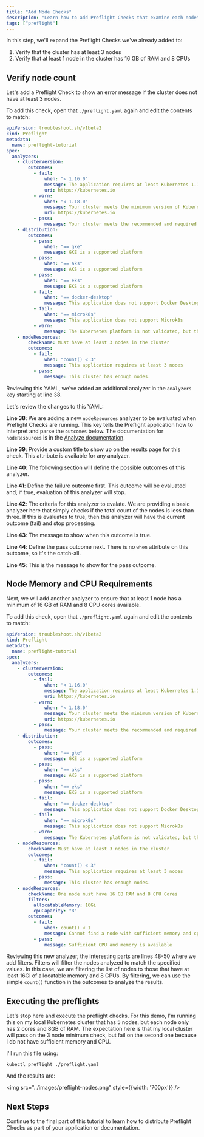 ```yaml
---
title: "Add Node Checks"
description: "Learn how to add Preflight Checks that examine each node"
tags: ["preflight"]
---
```



In this step, we'll expand the Preflight Checks we've already added to:

1. Verify that the cluster has at least 3 nodes
2. Verify that at least 1 node in the cluster has 16 GB of RAM and 8 CPUs

## Verify node count

Let's add a Preflight Check to show an error message if the cluster does not have at least 3 nodes.

To add this check, open that `./preflight.yaml` again and edit the contents to match:

```yaml
apiVersion: troubleshoot.sh/v1beta2
kind: Preflight
metadata:
  name: preflight-tutorial
spec:
  analyzers:
    - clusterVersion:
        outcomes:
          - fail:
              when: "< 1.16.0"
              message: The application requires at least Kubernetes 1.16.0, and recommends 1.18.0.
              uri: https://kubernetes.io
          - warn:
              when: "< 1.18.0"
              message: Your cluster meets the minimum version of Kubernetes, but we recommend you update to 1.18.0 or later.
              uri: https://kubernetes.io
          - pass:
              message: Your cluster meets the recommended and required versions of Kubernetes.
    - distribution:
        outcomes:
          - pass:
              when: "== gke"
              message: GKE is a supported platform
          - pass:
              when: "== aks"
              message: AKS is a supported platform
          - pass:
              when: "== eks"
              message: EKS is a supported platform
          - fail:
              when: "== docker-desktop"
              message: This application does not support Docker Desktop
          - fail:
              when: "== microk8s"
              message: This application does not support Microk8s
          - warn:
              message: The Kubernetes platform is not validated, but there are no known compatibility issues.
    - nodeResources:
        checkName: Must have at least 3 nodes in the cluster
        outcomes:
          - fail:
              when: "count() < 3"
              message: This application requires at least 3 nodes
          - pass:
              message: This cluster has enough nodes.
```


Reviewing this YAML, we've added an additional analyzer in the `analyzers` key starting at line 38.

Let's review the changes to this YAML:

**Line 38**: We are adding a new `nodeResources` analyzer to be evaluated when Preflight Checks are running.
This key tells the Preflight application how to interpret and parse the `outcomes` below.
The documentation for `nodeResources` is in the [Analyze documentation](/docs/analyze/node-resources/).

**Line 39**: Provide a custom title to show up on the results page for this check.
This attribute is available for any analyzer.

**Line 40**: The following section will define the possible outcomes of this analyzer.

**Line 41**: Define the failure outcome first.
This outcome will be evaluated and, if true, evaluation of this analyzer will stop.

**Line 42**: The criteria for this analyzer to evalate.
We are providing a basic analyzer here that simply checks if the total count of the nodes is less than three.
If this is evaluates to true, then this analyzer will have the current outcome (fail) and stop processing.

**Line 43**: The message to show when this outcome is true.

**Line 44**: Define the pass outcome next.
There is no `when` attribute on this outcome, so it's the catch-all.

**Line 45**: This is the message to show for the pass outcome.

## Node Memory and CPU Requirements

Next, we will add another analyzer to ensure that at least 1 node has a minimum of 16 GB of RAM and 8 CPU cores available.

To add this check, open that `./preflight.yaml` again and edit the contents to match:

```yaml
apiVersion: troubleshoot.sh/v1beta2
kind: Preflight
metadata:
  name: preflight-tutorial
spec:
  analyzers:
    - clusterVersion:
        outcomes:
          - fail:
              when: "< 1.16.0"
              message: The application requires at least Kubernetes 1.16.0, and recommends 1.18.0.
              uri: https://kubernetes.io
          - warn:
              when: "< 1.18.0"
              message: Your cluster meets the minimum version of Kubernetes, but we recommend you update to 1.18.0 or later.
              uri: https://kubernetes.io
          - pass:
              message: Your cluster meets the recommended and required versions of Kubernetes.
    - distribution:
        outcomes:
          - pass:
              when: "== gke"
              message: GKE is a supported platform
          - pass:
              when: "== aks"
              message: AKS is a supported platform
          - pass:
              when: "== eks"
              message: EKS is a supported platform
          - fail:
              when: "== docker-desktop"
              message: This application does not support Docker Desktop
          - fail:
              when: "== microk8s"
              message: This application does not support Microk8s
          - warn:
              message: The Kubernetes platform is not validated, but there are no known compatibility issues.
    - nodeResources:
        checkName: Must have at least 3 nodes in the cluster
        outcomes:
          - fail:
              when: "count() < 3"
              message: This application requires at least 3 nodes
          - pass:
              message: This cluster has enough nodes.
    - nodeResources:
        checkName: One node must have 16 GB RAM and 8 CPU Cores
        filters:
          allocatableMemory: 16Gi
          cpuCapacity: "8"
        outcomes:
          - fail:
              when: count() < 1
              message: Cannot find a node with sufficient memory and cpu
          - pass:
              message: Sufficient CPU and memory is available
```

Reviewing this new analyzer, the interesting parts are lines 48-50 where we add filters.
Filters will filter the nodes analyzed to match the specified values.
In this case, we are filtering the list of nodes to those that have at least 16Gi of allocatable memory and 8 CPUs.
By filtering, we can use the simple `count()` function in the outcomes to analyze the results.

## Executing the preflights

Let's stop here and execute the preflight checks.
For this demo, I'm running this on my local Kubernetes cluster that has 5 nodes, but each node only has 2 cores and 8GB of RAM.
The expectation here is that my local cluster will pass on the 3 node minimum check, but fail on the second one because I do not have sufficient memory and CPU.

I'll run this file using:

```shell
kubectl preflight ./preflight.yaml
```

And the results are:

<img src="../images/preflight-nodes.png" style={{width: '700px'}} />

## Next Steps

Continue to the final part of this tutorial to learn how to distribute Preflight Checks as part of your application or documentation.
